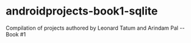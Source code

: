# androidprojects-book1-sqlite
Compilation of projects authored by Leonard Tatum and Arindam Pal -- Book #1
